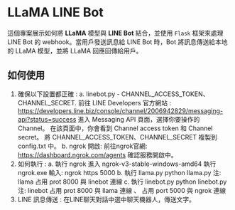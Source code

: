 # LLaMA LINE Bot

這個專案展示如何將 **LLaMA** 模型與 **LINE Bot** 結合，並使用 `Flask` 框架來處理 LINE Bot 的 webhook。當用戶發送訊息給 LINE Bot 時，Bot 將訊息傳送給本地的 LLaMA 模型，並將 LLaMA 回應回傳給用戶。

## 如何使用

1. 確保以下設置都正確 :
   a. linebot.py - CHANNEL_ACCESS_TOKEN、CHANNEL_SECRET.
     前往 LINE Developers 官方網站 : https://developers.line.biz/console/channel/2006942829/messaging-api?status=success
     進入 Messaging API 頁面，選擇你要操作的 Channel。
     在該頁面中，你會看到 Channel access token 和 Channel secret。
     將 CHANNEL_ACCESS_TOKEN、CHANNEL_SECRET 複製到 config.txt 中。
   b. ngrok 開啟:
     前往ngrok官網: https://dashboard.ngrok.com/agents
     確認服務開啟中。
2. 如何執行 :
  a. 執行 ngrok
    進入 ngrok-v3-stable-windows-amd64 執行 ngrok.exe 輸入: ngrok https 5000
  b. 執行 llama.py
    python llama.py
    注: llama 占用 prot 8000 與 linebot 連線
  c. 執行 linebot.py
    python linebot.py
    注: linebot 占用 prot 8000 與 llama 連線 、 占用 port 5000 與 ngrok 連線
3. LINE 訊息傳送 :
   在LINE聊天對話中選中聊天機器人，傳送文字。
